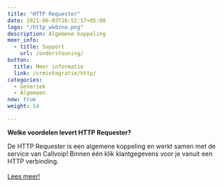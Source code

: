 ```yaml
---
title: "HTTP Requester"
date: 2021-06-03T16:52:17+05:00
logo: "/http_wk0zno.png"
description: Algemene koppeling
meer_info:
  - title: Support
    url: /ondersteuning/
button:
  title: Meer informatie
  link: /crmintegratie/http/
categories:
  - Generiek
  - Algemeen
new: true
weight: 14

---
```


**Welke voordelen levert HTTP Requester?**

De HTTP Requester is een algemene koppeling en werkt samen met de service van Callvoip! Binnen één klik klantgegevens voor je vanuit een HTTP verbinding.<br><br><a href="/crmintegratie/Cashdesk/" class="button">Lees meer!</a>
